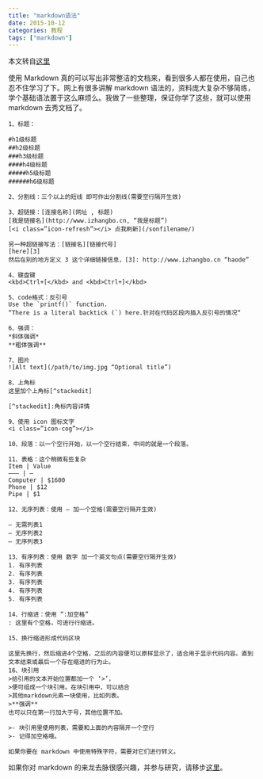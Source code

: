 ```yaml
---
title: "markdown语法"
date: 2015-10-12
categories: 教程
tags: ["markdown"]
---
```

本文转自[这里](http://blog.izhangbo.cn/掌握这几种markdown语法你就够了/)
 
使用 Markdown 真的可以写出非常整洁的文档来，看到很多人都在使用，自己也忍不住学习了下。网上有很多讲解 markdown 语法的，资料庞大复杂不够简练，学个基础语法置于这么麻烦么。我做了一些整理，保证你学了这些，就可以使用 markdown 去秀文档了。

```
1、标题：

#h1级标题
##h2级标题
###h3级标题
####h4级标题
#####h5级标题
######h6级标题

2、分割线：三个以上的短线 即可作出分割线(需要空行隔开生效)

3、超链接：[连接名称](网址 , 标题)
[我是链接名](http://www.izhangbo.cn, “我是标题”)
[<i class=”icon-refresh”></i> 点我刷新](/sonfilename/)

另一种超链接写法：[链接名][链接代号]
[here][3]
然后在别的地方定义 3 这个详细链接信息，[3]: http://www.izhangbo.cn “haode”

4、键盘键
<kbd>Ctrl+[</kbd> and <kbd>Ctrl+]</kbd>

5、code格式：反引号
Use the `printf()` function.
“There is a literal backtick (`) here.针对在代码区段内插入反引号的情况“

6、强调：
*斜体强调*
**粗体强调**

7、图片
![Alt text](/path/to/img.jpg “Optional title”)

8、上角标
这里加个上角标[^stackedit]

[^stackedit]:角标内容详情

9、使用 icon 图标文字
<i class=”icon-cog”></i>

10、段落：以一个空行开始，以一个空行结束，中间的就是一个段落。

11、表格：这个稍微有些复杂
Item | Value
——– | —
Computer | $1600
Phone | $12
Pipe | $1

12、无序列表：使用 – 加一个空格(需要空行隔开生效)

– 无需列表1
– 无序列表2
– 无序列表3

13、有序列表：使用 数字 加一个英文句点(需要空行隔开生效)
1. 有序列表
2. 有序列表
3. 有序列表
4. 有序列表
5. 有序列表

14、行缩进：使用 “:加空格”
: 这里有个空格，可进行行缩进。

15、换行缩进形成代码区块

这里先换行，然后缩进4个空格，之后的内容便可以原样显示了，适合用于显示代码内容。直到文本结束或最后一个存在缩进的行为止。
16、块引用
>给引用的文本开始位置都加一个 ‘>’，
>便可组成一个块引用。在块引用中，可以结合
>其他markdown元素一块使用，比如列表。
>**强调**
也可以只在第一行加大于号，其他位置不加。

>- 块引用里使用列表，需要和上面的内容隔开一个空行
>- 记得加空格哦。

如果你要在 markdown 中使用特殊字符，需要对它们进行转义。
```
如果你对 markdown 的来龙去脉很感兴趣，并参与研究，请移步[这里](https://github.com/riku/Markdown-Syntax-CN/blob/master/syntax.md)。
